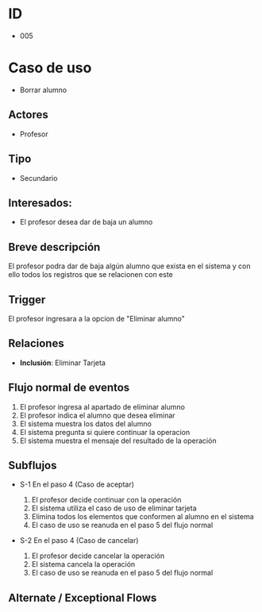 # ID
- 005
  
# Caso de uso
 * Borrar alumno
   
## Actores
 * Profesor
    
## Tipo 
 * Secundario
   
## Interesados:
- El profesor desea dar de baja un alumno
  
## Breve descripción
El profesor podra dar de baja algún alumno que exista en el sistema y con ello todos los registros que se relacionen con este

## Trigger
El profesor ingresara a la opcion de "Eliminar alumno"

## Relaciones
- **Inclusión**: Eliminar Tarjeta

## Flujo normal de eventos
1. El profesor ingresa al apartado de eliminar alumno
2. El profesor indica el alumno que desea eliminar
3. El sistema muestra los datos del alumno
4. El sistema pregunta si quiere continuar la operacion
6. El sistema muestra el mensaje del resultado de la operación
   
## Subflujos

- S-1 En el paso 4 (Caso de aceptar)
  1. El profesor decide continuar con la operación
  2. El sistema utiliza el caso de uso de eliminar tarjeta
  3. Elimina todos los elementos que conformen al alumno en el sistema
  4. El caso de uso se reanuda en el paso 5 del flujo normal

- S-2 En el paso 4 (Caso de cancelar)
  1. El profesor decide cancelar la operación
  1. El sistema cancela la operación
  1. El caso de uso se reanuda en el paso 5 del flujo normal

## Alternate / Exceptional Flows
